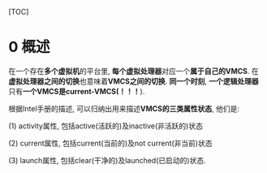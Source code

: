 [TOC]

# 0 概述

在一个存在**多个虚拟机**的平台里, **每个虚拟处理器**对应一个**属于自己的VMCS**. 在**虚拟处理器之间的切换**也意味着**VMCS之间的切换**. **同一个时刻**, **一个逻辑处理器**只有**一个VMCS是current\-VMCS(！！！**).

根据Intel手册的描述, 可以归纳出用来描述**VMCS的三类属性状态**, 他们是:

(1) activity属性, 包括active(活跃的)及inactive(非活跃的)状态

(2) current属性, 包括current(当前的)及not current(非当前)状态

(3) launch属性, 包括clear(干净的)及launched(已启动的)状态.


